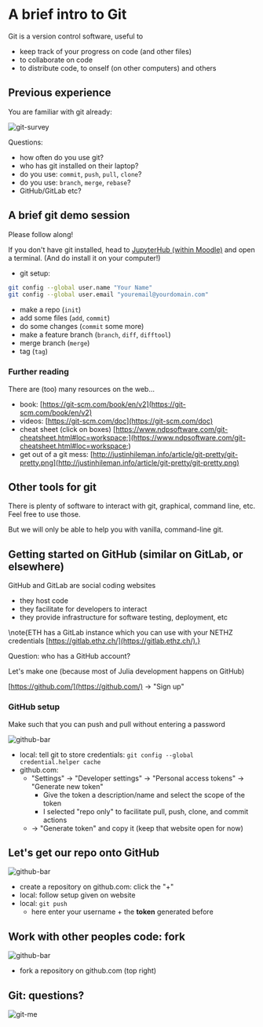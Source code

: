 <!--This file was generated, do not modify it.-->
# A brief intro to Git

Git is a version control software, useful to
- keep track of your progress on code (and other files)
- to collaborate on code
- to distribute code, to onself (on other computers) and others

## Previous experience

You are familiar with git already:

![git-survey](../assets/literate_figures/survey-git-question.png)

Questions:
- how often do you use git?
- who has git installed on their laptop?
- do you use: `commit`, `push`, `pull`, `clone`?
- do you use: `branch`, `merge`, `rebase`?
- GitHub/GitLab etc?

## A brief git demo session

Please follow along!

If you don't have git installed, head to [JupyterHub (within Moodle)](https://moodle-app2.let.ethz.ch/course/view.php?id=18084) and open a terminal. (And do install it on your computer!)

- git setup:

```sh
git config --global user.name "Your Name"
git config --global user.email "youremail@yourdomain.com"
```
- make a repo (`init`)
- add some files (`add`, `commit`)
- do some changes (`commit` some more)
- make a feature branch (`branch`, `diff`, `difftool`)
- merge branch (`merge`)
- tag (`tag`)

### Further reading

There are (too) many resources on the web...
- book: [https://git-scm.com/book/en/v2](https://git-scm.com/book/en/v2)
- videos: [https://git-scm.com/doc](https://git-scm.com/doc)
- cheat sheet (click on boxes) [https://www.ndpsoftware.com/git-cheatsheet.html#loc=workspace;](https://www.ndpsoftware.com/git-cheatsheet.html#loc=workspace;)
- get out of a git mess: [http://justinhileman.info/article/git-pretty/git-pretty.png](http://justinhileman.info/article/git-pretty/git-pretty.png)

## Other tools for git
There is plenty of software to interact with git, graphical, command line, etc.  Feel free to use those.

But we will only be able to help you with vanilla, command-line git.

## Getting started on GitHub (similar on GitLab, or elsewhere)

GitHub and GitLab are social coding websites
  - they host code
  - they facilitate for developers to interact
  - they provide infrastructure for software testing, deployment, etc

\note{ETH has a GitLab instance which you can use with your NETHZ credentials [https://gitlab.ethz.ch/](https://gitlab.ethz.ch/).}

Question: who has a GitHub account?

Let's make one (because most of Julia development happens on GitHub)

[https://github.com/](https://github.com/) -> "Sign up"

### GitHub setup

Make such that you can push and pull without entering a password

![github-bar](../assets/literate_figures/github-bar.png)

- local: tell git to store credentials:
  `git config --global credential.helper cache`
- github.com:
  - "Settings" -> "Developer settings" -> "Personal access tokens" -> "Generate new token"
    - Give the token a description/name and select the scope of the token
    - I selected "repo only" to facilitate pull, push, clone, and commit actions
  - -> "Generate token" and copy it (keep that website open for now)

## Let's get our repo onto GitHub

![github-bar](../assets/literate_figures/github-bar.png)

- create a repository on github.com: click the "+"
- local: follow setup given on website
- local: `git push`
  - here enter your username + the **token** generated before

## Work with other peoples code: fork

![github-bar](../assets/literate_figures/github-bar.png)

- fork a repository on github.com (top right)

## Git: questions?

![git-me](../assets/literate_figures/git-me.png)

